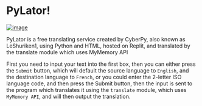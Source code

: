 # PyLator!

[![image](favicon.ico)](https://pylator.codingessence.repl.co/)

PyLator is a free translating service created by CyberPy, also known as LeShuriken1, using Python and HTML, hosted on Replit, and translated by the translate module which uses MyMemory API


First you need to input your text into the first box, then you can either press the `Submit` button, which will default the source language to `English`, and the destination language to `French`, or you could enter the 2-letter ISO language code, and then press the Submit button, then the input is sent to the program which translates it using the `translate` module, which uses `MyMemory API`, and will then output the translation.
